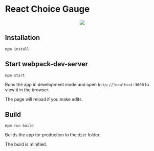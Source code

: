 # React Choice Gauge

<p align="center">
  <img src="http://i.imgur.com/XXXXXX.gif">
</p>

## Installation
```
npm install
```


## Start webpack-dev-server
```
npm start
```

Runs the app in development mode and open `http://localhost:3000` to view it in the browser.

The page will reload if you make edits.

## Build
```
npm run build
```

Builds the app for production to the `dist` folder.

The build is minified.
